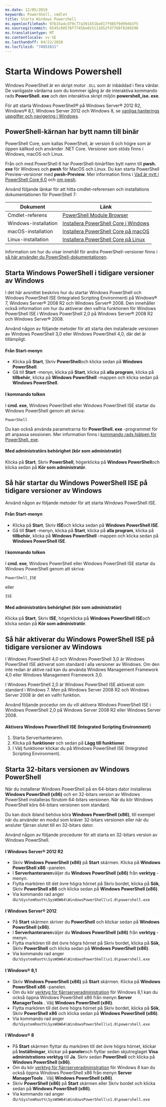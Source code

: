 ```yaml
---
ms.date: 12/05/2019
keywords: PowerShell, cmdlet
title: Starta Windows Powershell
ms.openlocfilehash: 97b15a4cd79c77a391451ba917f985f9d99db3f5
ms.sourcegitcommit: 6545c60578f7745be015111052fd7769f8289296
ms.translationtype: MT
ms.contentlocale: sv-SE
ms.lasthandoff: 04/22/2020
ms.locfileid: "74953831"
---
```

# <a name="starting-windows-powershell"></a>Starta Windows Powershell

Windows PowerShell är en skript motor `.DLL` som är inbäddad i flera värdar. De vanligaste värdarna som du kommer igång är de interaktiva kommando rads **PowerShell. exe** och den interaktiva skript miljön **powershell_ise. exe**.

För att starta Windows PowerShell® på Windows Server® 2012 R2, Windows® 8,1, Windows Server 2012 och Windows 8, se [vanliga hanterings uppgifter och navigering i Windows](/previous-versions/windows/it-pro/windows-server-2012-R2-and-2012/hh831491(v=ws.11)).

## <a name="powershell-core-has-renamed-binary"></a>PowerShell-kärnan har bytt namn till binär

PowerShell Core, som kallas PowerShell, är version 6 och högre som är öppen källkod och använder .NET Core. Versioner som stöds finns i Windows, macOS och Linux.

Från och med PowerShell 6 har PowerShell-binärfilen bytt namn till **pwsh. exe** för Windows och **pwsh** för MacOS och Linux. Du kan starta PowerShell Preview-versioner med **pwsh-Preview**. Mer information finns i [Vad är nytt i PowerShell Core 6,0](/powershell/scripting/whats-new/what-s-new-in-powershell-core-60#renamed-powershellexe-to-pwshexe) och [om pwsh](/powershell/module/microsoft.powershell.core/about/about_pwsh?view=powershell-7).

Använd följande länkar för att hitta cmdlet-referensen och installations dokumentationen för PowerShell 7:

| Dokument | Länk |
| ----- | ----- |
| Cmdlet-referens | [PowerShell Module Browser](/powershell/module/?view=powershell-7) |
| Windows-installation | [Installera PowerShell Core i Windows](/powershell/scripting/install/installing-powershell-core-on-windows?view=powershell-7) |
| macOS-installation | [Installera PowerShell Core på macOS](/powershell/scripting/install/installing-powershell-core-on-macos?view=powershell-7) |
| Linux-installation | [Installera PowerShell Core på Linux](/powershell/scripting/install/installing-powershell-core-on-linux?view=powershell-7) |

Information om hur du visar innehåll för andra PowerShell-versioner finns i [så här använder du PowerShell-dokumentationen](../how-to-use-docs.md).

## <a name="how-to-start-windows-powershell-on-earlier-versions-of-windows"></a>Starta Windows PowerShell i tidigare versioner av Windows

I det här avsnittet beskrivs hur du startar Windows PowerShell och Windows PowerShell ISE (Integrated Scripting Environment) på Windows® 7, Windows Server® 2008 R2 och Windows Server® 2008. Den innehåller också information om hur du aktiverar den valfria funktionen för Windows PowerShell ISE i Windows PowerShell 2,0 på Windows Server® 2008 R2 och Windows Server® 2008.

Använd någon av följande metoder för att starta den installerade versionen av Windows PowerShell 3,0 eller Windows PowerShell 4,0, där det är tillämpligt.

#### <a name="from-the-start-menu"></a>Från Start-menyn

- Klicka på **Start**, Skriv **PowerShell**och klicka sedan på **Windows PowerShell**.
- Gå till **Start** -menyn, klicka på **Start**, klicka på **alla program**, klicka på **tillbehör**, klicka på **Windows PowerShell** -mappen och klicka sedan på **Windows PowerShell**.

#### <a name="at-the-command-prompt"></a>I kommando tolken

I **cmd. exe**, Windows PowerShell eller Windows PowerShell ISE startar du Windows PowerShell genom att skriva:

```
PowerShell
```

Du kan också använda parametrarna för **PowerShell. exe** -programmet för att anpassa sessionen. Mer information finns i [kommando rads hjälpen för PowerShell. exe](../core-powershell/console/PowerShell.exe-Command-Line-Help.md).

#### <a name="with-administrative-privileges-run-as-administrator"></a>Med administratörs behörighet (kör som administratör)

Klicka på **Start**, Skriv **PowerShell**, högerklicka på **Windows PowerShell**och klicka sedan på **Kör som administratör**.

## <a name="how-to-start-windows-powershell-ise-on-earlier-releases-of-windows"></a>Så här startar du Windows PowerShell ISE på tidigare versioner av Windows

Använd någon av följande metoder för att starta Windows PowerShell ISE.

#### <a name="from-the-start-menu"></a>Från Start-menyn

- Klicka på **Start**, Skriv **ISE**och klicka sedan på **Windows PowerShell ISE**.
- Gå till **Start** -menyn, klicka på **Start**, klicka på **alla program**, klicka på **tillbehör**, klicka på **Windows PowerShell** -mappen och klicka sedan på **Windows PowerShell ISE**.

#### <a name="at-the-command-prompt"></a>I kommando tolken

I **cmd. exe**, Windows PowerShell eller Windows PowerShell ISE startar du Windows PowerShell genom att skriva:

```
PowerShell_ISE
```

eller

```
ISE
```

#### <a name="with-administrative-privileges-run-as-administrator"></a>Med administratörs behörighet (kör som administratör)

Klicka på **Start**, Skriv **ISE**, högerklicka på **Windows PowerShell ISE**och klicka sedan på **Kör som administratör**.

## <a name="how-to-enable-windows-powershell-ise-on-earlier-releases-of-windows"></a>Så här aktiverar du Windows PowerShell ISE på tidigare versioner av Windows

I Windows PowerShell 4,0 och Windows PowerShell 3,0 är Windows PowerShell ISE aktiverat som standard i alla versioner av Windows. Om den inte redan är aktive rad kan du använda Windows Management Framework 4,0 eller Windows Management Framework 3,0.

I Windows PowerShell 2,0 är Windows PowerShell ISE aktiverat som standard i Windows 7. Men på Windows Server 2008 R2 och Windows Server 2008 är det en valfri funktion.

Använd följande procedur om du vill aktivera Windows PowerShell ISE i Windows PowerShell 2,0 på Windows Server 2008 R2 eller Windows Server 2008.

#### <a name="to-enable-windows-powershell-integrated-scripting-environment-ise"></a>Aktivera Windows PowerShell ISE (Integrated Scripting Environment)

1. Starta Serverhanteraren.
2. Klicka på **funktioner** och sedan på **Lägg till funktioner**.
3. I Välj funktioner klickar du på Windows PowerShell ISE (Integrated Scripting Environment).

## <a name="starting-the-32-bit-version-of-windows-powershell"></a>Starta 32-bitars versionen av Windows PowerShell

När du installerar Windows PowerShell på en 64-bitars dator installeras **Windows PowerShell (x86)** och en 32-bitars version av Windows PowerShell installeras förutom 64-bitars versionen. När du kör Windows PowerShell körs 64-bitars versionen som standard.

Du kan dock ibland behöva köra **Windows PowerShell (x86)**, till exempel när du använder en modul som kräver 32-bitars versionen eller när du ansluter fjärran slutet till en 32-bitars dator.

Använd någon av följande procedurer för att starta en 32-bitars version av Windows PowerShell.

#### <a name="in-windows-server-2012-r2"></a>I Windows Server® 2012 R2

- Skriv **Windows PowerShell (x86)** på **Start** skärmen. Klicka på **Windows PowerShell x86** -panelen.
- I **Serverhanteraren**väljer du **Windows PowerShell (x86)** från **verktyg** -menyn.
- Flytta markören till det övre högra hörnet på Skriv bordet, klicka på **Sök**, Skriv **PowerShell x86** och klicka sedan på **Windows PowerShell (x86)**.
- Via kommando rad anger du:`%SystemRoot%\SysWOW64\WindowsPowerShell\v1.0\powershell.exe`

#### <a name="in-windows-server-2012"></a>I Windows Server® 2012

- På **Start** skärmen skriver du **PowerShell** och klickar sedan på **Windows PowerShell (x86)**.
- I **Serverhanteraren**väljer du **Windows PowerShell (x86)** från **verktyg** -menyn.
- Flytta markören till det övre högra hörnet på Skriv bordet, klicka på **Sök**, Skriv **PowerShell** och klicka sedan på **Windows PowerShell (x86)**.
- Via kommando rad anger du:`%SystemRoot%\SysWOW64\WindowsPowerShell\v1.0\powershell.exe`

#### <a name="in-windows-81"></a>I Windows® 8,1

- Skriv **Windows PowerShell (x86)** på **Start** skärmen. Klicka på **Windows PowerShell x86** -panelen.
- Om du kör [verktyg för fjärrserveradministration](https://go.microsoft.com/fwlink/?LinkID=304145) för Windows 8,1 kan du också öppna Windows PowerShell x86 från menyn **Server ManagerTools** . Välj **Windows PowerShell (x86)**.
- Flytta markören till det övre högra hörnet på Skriv bordet, klicka på **Sök**, Skriv **PowerShell x86** och klicka sedan på **Windows PowerShell (x86)**.
- Via kommando rad anger du:`%SystemRoot%\SysWOW64\WindowsPowerShell\v1.0\powershell.exe`

#### <a name="in-windows-8"></a>I Windows® 8

- På **Start** skärmen flyttar du markören till det övre högra hörnet, klickar på **Inställningar**, klickar på **paneler**och flyttar sedan skjutreglaget **Visa administrations verktyg** till **Ja**. Skriv sedan **PowerShell** och klicka på **Windows PowerShell (x86)**.
- Om du kör [verktyg för fjärrserveradministration](https://www.microsoft.com/download/details.aspx?id=28972) för Windows 8 kan du också öppna Windows PowerShell x86 från menyn **Server ManagerTools** . Välj **Windows PowerShell (x86)**.
- Skriv **PowerShell (x86)** på **Start** skärmen eller Skriv bordet och klicka sedan på **Windows PowerShell (x86)**.
- Via kommando rad anger du:`%SystemRoot%\SysWOW64\WindowsPowerShell\v1.0\powershell.exe`
